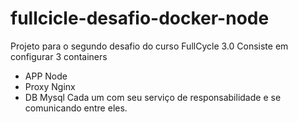 # fullcicle-desafio-docker-node
Projeto para o segundo desafio do curso FullCycle 3.0
Consiste em configurar 3 containers
 - APP Node
 - Proxy Nginx
 - DB Mysql
Cada um com seu serviço de responsabilidade e se comunicando entre eles.
